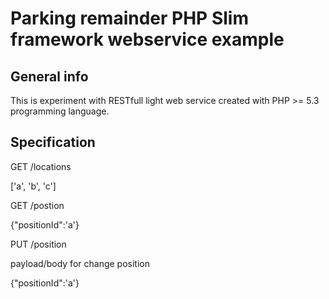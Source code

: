 Parking remainder PHP Slim framework webservice example
=======================================================

General info
------------
This is experiment with RESTfull light web service created with PHP >= 5.3 programming language.


Specification
-------------

GET /locations

['a', 'b', 'c']

GET /postion

{"positionId":'a'}


PUT /position

payload/body for change position

{"positionId":'a'}

